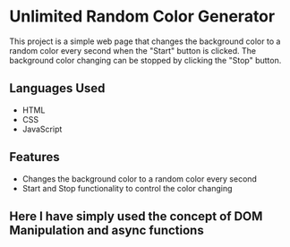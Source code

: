 # Unlimited Random Color Generator

This project is a simple web page that changes the background color to a random color every second when the "Start" button is clicked. The background color changing can be stopped by clicking the "Stop" button.

## Languages Used
- HTML
- CSS
- JavaScript


## Features

- Changes the background color to a random color every second
- Start and Stop functionality to control the color changing

## Here I have simply used the concept of DOM Manipulation and async functions


